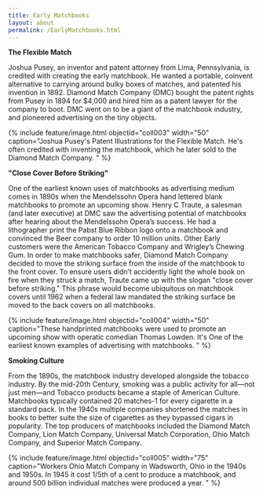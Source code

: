 ```yaml
---
title: Early Matchbooks
layout: about
permalink: /EarlyMatchbooks.html
---
```

<b>The Flexible Match</b>

Joshua Pusey, an inventor and patent attorney from Lima, Pennsylvania, is credited with creating the early matchbook. He wanted a portable, coinvent alternative to carrying around bulky boxes of matches, and patented his invention in 1892.  Diamond Match Company (DMC) bought the patent rights from Pusey in 1894 for $4,000 and hired him as a patent lawyer for the company to boot. DMC went on to be a giant of the matchbook industry, and pioneered advertising on the tiny objects. 

{% include feature/image.html objectid="coll003" width="50" caption="Joshua Pusey's Patent Illustrations for the Flexible Match. He's often credited with inventing the matchbook, which he later sold to the Diamond Match Company. " %}

<b>"Close Cover Before Striking"</b>

One of the earliest known uses of matchbooks as advertising medium comes in 1890s when the Mendelssohn Opera hand lettered blank matchbooks to promote an upcoming show. 
Henry C Traute, a salesman (and later executive) at DMC saw the advertising potential of matchbooks after hearing about the Mendelssohn Opera’s success. He had a lithographer print the Pabst Blue Ribbon logo onto a matchbook and convinced the Beer company to order 10 million units. Other Early customers were the American Tobacco Company and Wrigley’s Chewing Gum. 
In order to make matchbooks safer, Diamond Match Company decided to move the striking surface from the inside of the matchbook to the front cover. To ensure users didn’t accidently light the whole book on fire when they struck a match, Traute came up with the slogan "close cover before striking." This phrase would become ubiquitous on matchbook covers until 1962 when a federal law mandated the striking surface be moved to the back covers on all matchbooks.

{% include feature/image.html objectid="coll004" width="50" caption="These handprinted matchbooks were used to promote an upcoming show with operatic comedian Thomas Lowden. It's One of the earliest known examples of advertising with matchbooks. " %}

<b>Smoking Culture</b>

From the 1890s, the matchbook industry developed alongside the tobacco industry. By the mid-20th Century, smoking was a public activity for all—not just men—and Tobacco products became a staple of American Culture. Matchbooks typically contained 20 matches-1 for every cigarette in a standard pack. In the 1940s multiple companies shortened the matches in books to better suite the size of cigarettes as they bypassed cigars in popularity. 
The top producers of matchbooks included the Diamond Match Company, Lion Match Company, Universal Match Corporation, Ohio Match Company, and Superior Match Company.

{% include feature/image.html objectid="coll005" width="75" caption="Workers Ohio Match Company in Wadsworth, Ohio in the 1940s and 1950s.  In 1945 it cost 1/5th of a cent to produce a matchbook, and around 500 billion individual matches were produced a year. " %}

